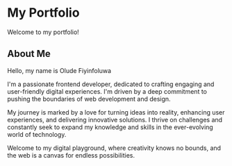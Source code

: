 # My Portfolio

Welcome to my portfolio!

## About Me
Hello, my name is Olude Fiyinfoluwa

I'm a passionate frontend developer, dedicated to crafting engaging and user-friendly digital experiences. I'm driven by a deep commitment to pushing the boundaries of web development and design.

My journey is marked by a love for turning ideas into reality, enhancing user experiences, and delivering innovative solutions. I thrive on challenges and constantly seek to expand my knowledge and skills in the ever-evolving world of technology.

Welcome to my digital playground, where creativity knows no bounds, and the web is a canvas for endless possibilities.